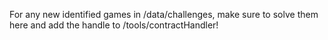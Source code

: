 For any new identified games in /data/challenges, make sure to solve them here and add the handle to /tools/contractHandler!